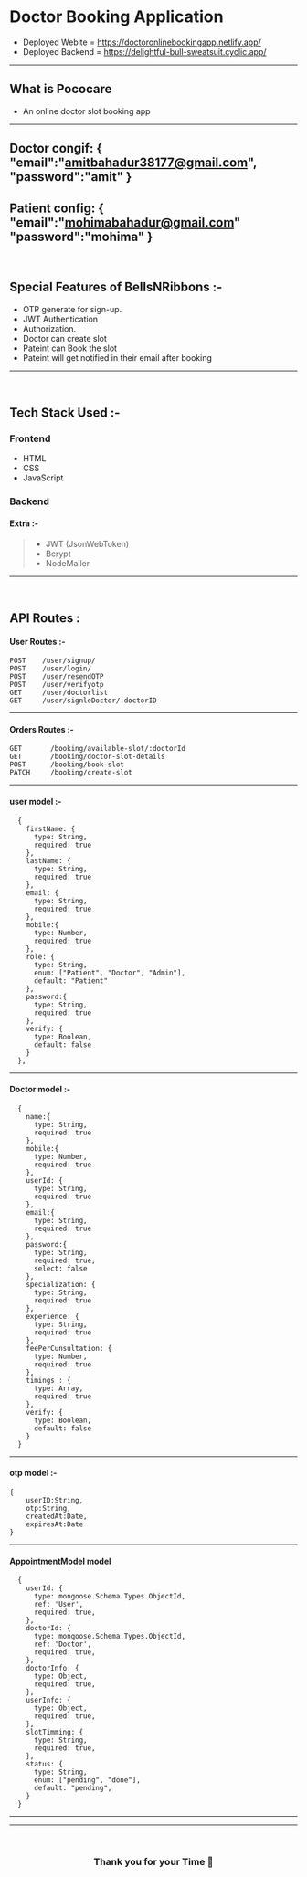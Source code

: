 # Doctor Booking Application


- Deployed Webite = https://doctoronlinebookingapp.netlify.app/
- Deployed Backend = https://delightful-bull-sweatsuit.cyclic.app/

---

 ## What is Pococare
 - An online doctor slot booking app
---
   Doctor congif: {
   "email":"amitbahadur38177@gmail.com",
   "password":"amit"
   }
 ---
 Patient config: {
 "email":"mohimabahadur@gmail.com"
 "password":"mohima"
 }   
 ---
 <br/>

##  Special Features of BellsNRibbons :-
 - OTP generate for sign-up.
 - JWT Authentication
 - Authorization.
 - Doctor can create slot
 - Pateint can Book the slot
 - Pateint will get notified in their email after booking
---
<br/>

## Tech Stack Used :-
### Frontend 
- HTML
- CSS
- JavaScript
### Backend

#### Extra :-

> - JWT (JsonWebToken) <br/>
> - Bcrypt <br/>
> - NodeMailer <br/>

---
<br/>

## API Routes :

#### User Routes :-

```
POST    /user/signup/
POST    /user/login/
POST    /user/resendOTP
POST    /user/verifyotp
GET     /user/doctorlist
GET     /user/signleDoctor/:doctorID
```

---


#### Orders Routes :-

```
GET       /booking/available-slot/:doctorId
GET       /booking/doctor-slot-details
POST      /booking/book-slot
PATCH     /booking/create-slot
```

---

#### user model :-
```
  {
    firstName: {
      type: String,
      required: true
    },
    lastName: {
      type: String,
      required: true
    },
    email: { 
      type: String, 
      required: true
    },
    mobile:{
      type: Number,
      required: true
    },
    role: {
      type: String,
      enum: ["Patient", "Doctor", "Admin"],
      default: "Patient"
    },
    password:{ 
      type: String, 
      required: true
    },
    verify: {
      type: Boolean,
      default: false
    }
  },
```

---

#### Doctor model :-

```
  {
    name:{
      type: String,
      required: true
    },
    mobile:{
      type: Number,
      required: true
    },
    userId: {
      type: String,
      required: true
    },
    email:{
      type: String,
      required: true
    },
    password:{
      type: String,
      required: true,
      select: false
    },
    specialization: {
      type: String,
      required: true
    },
    experience: {
      type: String,
      required: true
    },
    feePerCunsultation: {
      type: Number,
      required: true
    },
    timings : {
      type: Array,
      required: true
    },
    verify: {
      type: Boolean,
      default: false
    }
  } 
```

---

#### otp model :-

```
{
    userID:String,
    otp:String,
    createdAt:Date,
    expiresAt:Date
}

```

---

#### AppointmentModel model

```
  {
    userId: {
      type: mongoose.Schema.Types.ObjectId,
      ref: 'User',
      required: true,
    },
    doctorId: {
      type: mongoose.Schema.Types.ObjectId,
      ref: 'Doctor',
      required: true,
    },
    doctorInfo: {
      type: Object,
      required: true,
    },
    userInfo: {
      type: Object,
      required: true,
    },
    slotTimming: {
      type: String,
      required: true,
    },
    status: {
      type: String,
      enum: ["pending", "done"],
      default: "pending",
    }
  }
```

---

---
<br/>
<h3 align="center" >Thank you for your Time 💝</h3>

